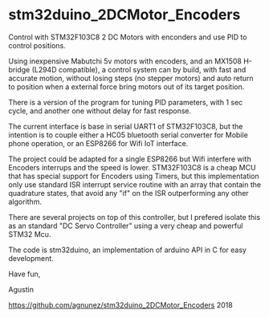 # stm32duino_2DCMotor_Encoders
Control with STM32F103C8 2 DC Motors with enconders and use PID to control positions.

Using inexpensive Mabutchi 5v motors with encoders, and an MX1508 H-bridge (L294D compatible),
a control system can by build, with fast and accurate motion, without losing steps (no stepper motors)
and auto return to position when a external force bring motors out of its target position.

There is a version of the program for tuning PID parameters, with 1 sec cycle, and another one without delay for
fast response.

The current interface is base in serial UART1 of STM32F103C8, but the intention is to couple either a HC05 bluetooth
serial converter for Mobile phone operation, or an ESP8266 for Wifi IoT interface. 

The project could be adapted for a single ESP8266 but Wifi interfere with Encoders interrups and the speed is lower.
STM32F103C8 is a cheap MCU that has special support for Encoders using Timers, but this implementation only use
standard ISR interrupt service routine with an array that contain the quadrature states, that avoid any "if" on the ISR
outperforming any other algorithm.

There are several projects on top of this controller, but I prefered isolate this as an standard "DC Servo Controller" 
using a very cheap and powerful STM32 Mcu.

The code is stm32duino, an implementation of arduino API in C for easy development.

Have fun,

Agustin

https://github.com/agnunez/stm32duino_2DCMotor_Encoders 2018

